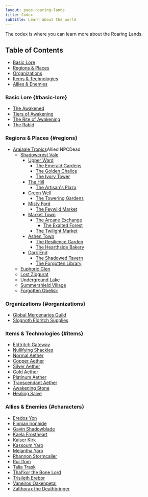 ```yaml
---
layout: page-roaring-lands
title: Codex
subtitle: Learn about the world
---
```


The codex is where you can learn more about the Roaring Lands.

## Table of Contents
- [Basic Lore](#basic-lore)
- [Regions & Places](#regions)
- [Organizations](#organizations)
- [Items & Technologies](#items)
- [Allies & Enemies](#characters)

### Basic Lore {#basic-lore}
- [The Awakened](/roaring-lands/codex/the-awakened)
- [Tiers of Awakening](/roaring-lands/codex/tiers-of-awakening)
- [The Rite of Awakening](/roaring-lands/codex/the-rite-of-awakening)
- [The Rabid](/roaring-lands/codex/the-rabid)

### Regions & Places {#regions}
- <span class="redacted" markdown="1">[Arajaale Tropics](/roaring-lands/codex/regions/arajaale-tropics)</span><span class="c-pill c-pill--success">Allied NPC</span><span class="c-pill c-pill--success">Dead</span>
    - <span class="redacted" markdown="1">[Shadowcrest Vale](/roaring-lands/codex/regions/shadowcrest-vale)</span>
        - <span class="redacted" markdown="1">[Upper Ward](/roaring-lands/codex/regions/upper-ward)</span>
            - <span class="redacted" markdown="1">[The Emerald Gardens](/roaring-lands/codex/regions/the-emerald-gardens)</span>
            - <span class="redacted" markdown="1">[The Golden Chalice](/roaring-lands/codex/regions/the-golden-chalice)</span>
            - <span class="redacted" markdown="1">[The Ivory Tower](/roaring-lands/codex/regions/the-ivory-tower)</span>
        - <span class="redacted" markdown="1">[The Hill](/roaring-lands/codex/regions/the-hill)</span>
            - <span class="redacted" markdown="1">[The Artisan's Plaza](/roaring-lands/codex/regions/the-artisans-plaza)</span>
        - <span class="redacted" markdown="1">[Green Well](/roaring-lands/codex/regions/green-well)</span>
            - <span class="redacted" markdown="1">[The Towering Gardens](/roaring-lands/codex/regions/the-towering-gardens)</span>
        - <span class="redacted" markdown="1">[Misty Ford](/roaring-lands/codex/regions/misty-ford)</span>
            - <span class="redacted" markdown="1">[The Feywild Market](/roaring-lands/codex/regions/the-feywild-market)</span>
        - <span class="redacted" markdown="1">[Market Town](/roaring-lands/codex/regions/market-town)</span>
            - <span class="redacted" markdown="1">[The Arcane Exchange](/roaring-lands/codex/regions/the-arcane-exchange)</span>
                - <span class="redacted" markdown="1">[The Exalted Forest](/roaring-lands/codex/regions/the-exalted-forest)</span>
            - <span class="redacted" markdown="1">[The Twilight Market](/roaring-lands/codex/regions/the-twilight-market)</span>
        - <span class="redacted" markdown="1">[Ashen Town](/roaring-lands/codex/regions/ashen-town)</span>
            - <span class="redacted" markdown="1">[The Resilience Garden](/roaring-lands/codex/regions/the-resilience-garden)</span>
            - <span class="redacted" markdown="1">[The Hearthside Bakery](/roaring-lands/codex/regions/the-hearthside-bakery)</span>
        - <span class="redacted" markdown="1">[Dark End](/roaring-lands/codex/regions/dark-end)</span>
            - <span class="redacted" markdown="1">[The Shadowed Tavern](/roaring-lands/codex/regions/the-shadowed-tavern)</span>
            - <span class="redacted" markdown="1">[The Forgotten Library](/roaring-lands/codex/regions/the-forgotten-library)</span>
    - <span class="redacted" markdown="1">[Euphoric Glen](/roaring-lands/codex/regions/euphoric-glen)</span>
    - <span class="redacted" markdown="1">[Lost Ziggurat](/roaring-lands/codex/regions/lost-ziggurat)</span>
    - <span class="redacted" markdown="1">[Underground Lake](/roaring-lands/codex/regions/underground-lake)</span>
    - <span class="redacted" markdown="1">[Summershield Village](/roaring-lands/codex/regions/summershield-village)</span>
    - <span class="redacted" markdown="1">[Forgotten Obelisk](/roaring-lands/codex/regions/forgotten-obelisk)</span>

### Organizations {#organizations}
- <span class="redacted" markdown="1">[Global Mercenaries Guild](/roaring-lands/codex/global-mercenaries-guild)</span>
- <span class="redacted" markdown="1">[Slognoth Eldritch Supplies](/roaring-lands/codex/slognoth-eldritch-supplies)</span>

### Items & Technologies {#items}
- <span class="redacted" markdown="1">[Eldtritch Gateway](/roaring-lands/codex/items/eldritch-gateway)</span>
- <span class="redacted" markdown="1">[Nullifying Shackles](/roaring-lands/codex/items/nullifying-shackles)</span>
- <span class="redacted" markdown="1">[Normal Aether](/roaring-lands/codex/items/aether-normal)</span>
- <span class="redacted" markdown="1">[Copper Aether](/roaring-lands/codex/items/aether-copper)</span>
- <span class="redacted" markdown="1">[Silver Aether](/roaring-lands/codex/items/aether-silver)</span>
- <span class="redacted" markdown="1">[Gold Aether](/roaring-lands/codex/items/aether-gold)</span>
- <span class="redacted" markdown="1">[Platinum Aether](/roaring-lands/codex/items/aether-platinum)</span>
- <span class="redacted" markdown="1">[Transcendant Aether](/roaring-lands/codex/items/aether-transcendant)</span>
- <span class="redacted" markdown="1">[Awakening Stone](/roaring-lands/codex/items/awakening-stone)</span>
- <span class="redacted" markdown="1">[Healing Salve](/roaring-lands/codex/items/healing-salve)</span>

### Allies & Enemies {#characters}
- <span class="redacted" markdown="1">[Eredos Yon](/roaring-lands/codex/characters/eredos-yon)</span>
- <span class="redacted" markdown="1">[Finnian Ironhide](/roaring-lands/codex/characters/finnian-ironhide)</span>
- <span class="redacted" markdown="1">[Gavin Shadowblade](/roaring-lands/codex/characters/gavin-shadowblade)</span>
- <span class="redacted" markdown="1">[Kaela Frostheart](/roaring-lands/codex/characters/kaela-frostheard)</span>
- <span class="redacted" markdown="1">[Kaiser Kirk](/roaring-lands/codex/characters/kaiser-kirk.md)</span>
- <span class="redacted" markdown="1">[Kassoum Yaro](/roaring-lands/codex/characters/kassoum-yaro)</span>
- <span class="redacted" markdown="1">[Melantha Yaro](/roaring-lands/codex/characters/melantha-yaro)</span>
- <span class="redacted" markdown="1">[Rhannon Stormcaller](/roaring-lands/codex/characters/rhannon-stormcaller)</span>
- <span class="redacted" markdown="1">[Rur Ifom](/roaring-lands/codex/characters/rur-ifom)</span>
- <span class="redacted" markdown="1">[Talia Trask](/roaring-lands/codex/characters/talia-trask)</span>
- <span class="redacted" markdown="1">[Thal'kor the Bone Lord](/roaring-lands/codex/characters/thalkor-the-bone-lord)</span>
- <span class="redacted" markdown="1">[Trisileth Erebor](/roaring-lands/codex/characters/trisileth-erebor)</span>
- <span class="redacted" markdown="1">[Vaneiros Oakenpetal](/roaring-lands/codex/characters/vaneiros-oakenpetal)</span>
- <span class="redacted" markdown="1">[Zalthorax the Deathbringer](/roaring-lands/codex/characters/zalthorax-the-deathbringer)</span>
